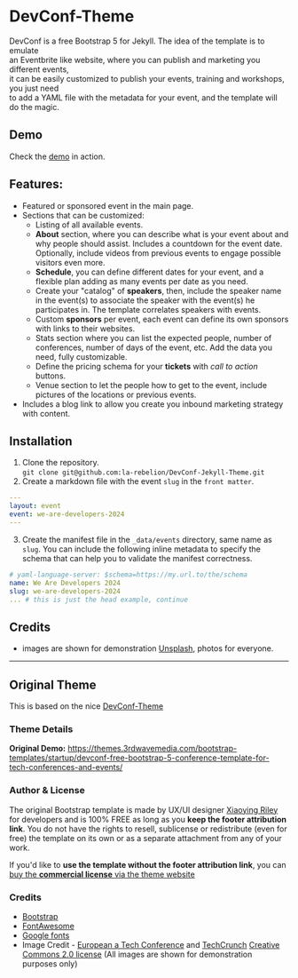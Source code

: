# DevConf-Theme

DevConf is a free Bootstrap 5 for Jekyll. The idea of the template is to emulate  
an Eventbrite like website, where you can publish and marketing you different events,  
it can be easily customized to publish your events, training and workshops, you just need  
to add a YAML file with the metadata for your event, and the template will do the magic.

## Demo

Check the [demo](https://la-rebelion.github.io/DevConf-Jekyll-Theme) in action.

## Features:

* Featured or sponsored event in the main page.
* Sections that can be customized:
  * Listing of all available events.
  * **About** section, where you can describe what is your event about and why 
people should assist. Includes a countdown for the event date. Optionally, include 
videos from previous events to engage possible visitors even more.
  * **Schedule**, you can define different dates for your event, and a flexible 
plan adding as many events per date as you need.
  * Create your "catalog" of **speakers**, then, include the speaker name in the 
event(s) to associate the speaker with the event(s) he participates in. The template 
correlates speakers with events.
  * Custom **sponsors** per event, each event can define its own sponsors with links 
to their websites.
  * Stats section where you can list the expected people, number of conferences, 
number of days of the event, etc. Add the data you need, fully customizable.
  * Define the pricing schema for your **tickets** with _call to action_ buttons.
  * Venue section to let the people how to get to the event, include pictures of the 
locations or previous events.
* Includes a blog link to allow you create you inbound marketing strategy with content.

## Installation

1. Clone the repository.  
`git clone git@github.com:la-rebelion/DevConf-Jekyll-Theme.git`
2. Create a markdown file with the event `slug` in the `front matter`.
```yaml
---
layout: event
event: we-are-developers-2024
---
```
3. Create the manifest file in the `_data/events` directory, same name as `slug`. You can include the following inline metadata to specify the schema that can help you to validate the manifest correctness.
```yaml
# yaml-language-server: $schema=https://my.url.to/the/schema
name: We Are Developers 2024
slug: we-are-developers-2024
... # this is just the head example, continue
```

## Credits

* images are shown for demonstration [Unsplash](https://unsplash.com), photos for everyone.

---

## Original Theme  
This is based on the nice [DevConf-Theme](https://github.com/xriley/DevConf-Theme)

### Theme Details

**Original Demo:** https://themes.3rdwavemedia.com/bootstrap-templates/startup/devconf-free-bootstrap-5-conference-template-for-tech-conferences-and-events/

### Author & License

The original Bootstrap template is made by UX/UI designer [Xiaoying Riley](https://twitter.com/3rdwave_themes) for developers and is 100% FREE as long as you **keep the footer attribution link**. You do not have the rights to resell, sublicense or redistribute (even for free) the template on its own or as a separate attachment from any of your work.

If you'd like to **use the template without the footer attribution link**, you can [buy the **commercial license** via the theme website](https://themes.3rdwavemedia.com/bootstrap-templates/free/devconf-free-bootstrap-5-conference-template-for-tech-conferences-and-events/)

### Credits
- [Bootstrap](https://getbootstrap.com/)
- [FontAwesome](https://fortawesome.github.io/Font-Awesome/)
- [Google fonts](https://fonts.google.com/)
- Image Credit - [European a Tech Conference](https://www.flickr.com/photos/europeanaimages2/albums/72157669104892268) and [TechCrunch](https://www.flickr.com/photos/techcrunch/) [Creative Commons 2.0 license](https://creativecommons.org/licenses/by/2.0/deed.en) (All images are shown for demonstration purposes only)
